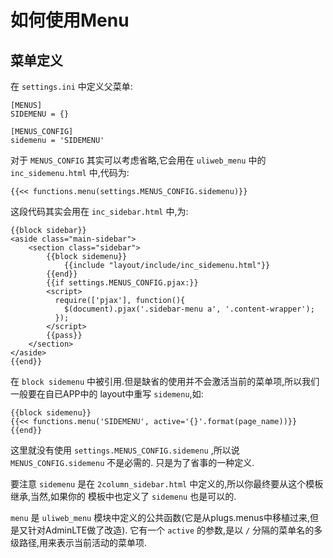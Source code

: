 # 如何使用Menu

## 菜单定义

在 `settings.ini` 中定义父菜单:

```
[MENUS]
SIDEMENU = {}

[MENUS_CONFIG]
sidemenu = 'SIDEMENU'
```

对于 `MENUS_CONFIG` 其实可以考虑省略,它会用在 `uliweb_menu` 中的 `inc_sidemenu.html` 中,代码为:

```
{{<< functions.menu(settings.MENUS_CONFIG.sidemenu)}}
```

这段代码其实会用在 `inc_sidebar.html` 中,为:

```
{{block sidebar}}
<aside class="main-sidebar">
    <section class="sidebar">
        {{block sidemenu}}
            {{include "layout/include/inc_sidemenu.html"}}
        {{end}}
        {{if settings.MENUS_CONFIG.pjax:}}
        <script>
          require(['pjax'], function(){
            $(document).pjax('.sidebar-menu a', '.content-wrapper');
          });
        </script>
        {{pass}}
    </section>
</aside>
{{end}}
```

在 `block sidemenu` 中被引用.但是缺省的使用并不会激活当前的菜单项,所以我们一般要在自已APP中的
layout中重写 `sidemenu`,如:

```
{{block sidemenu}}
{{<< functions.menu('SIDEMENU', active='{}'.format(page_name))}}
{{end}}
```

这里就没有使用 `settings.MENUS_CONFIG.sidemenu` ,所以说 `MENUS_CONFIG.sidemenu` 不是必需的.
只是为了省事的一种定义.

要注意 `sidemenu` 是在 `2column_sidebar.html` 中定义的,所以你最终要从这个模板继承,当然,如果你的
模板中也定义了 `sidemenu` 也是可以的.

`menu` 是 `uliweb_menu` 模块中定义的公共函数(它是从plugs.menus中移植过来,但是又针对AdminLTE做了改造).
它有一个 `active` 的参数,是以 `/` 分隔的菜单名的多级路径,用来表示当前活动的菜单项.